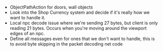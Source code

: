 - ObjectPathAction for doors, wall objects
- Look into the Shop Currency system and decide if it's really how we want to handle it.
- Local npc decode issue where we're sending 27 bytes, but client is only reading 21 bytes. Occurs when you're moving around the viewport edges of an npc.
- Define all messages even for ones that we don't want to handle, this is to avoid byte skipping in the packet decoding net code